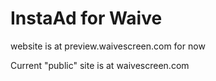 # InstaAd for Waive

website is at preview.waivescreen.com for now

Current "public" site is at waivescreen.com
